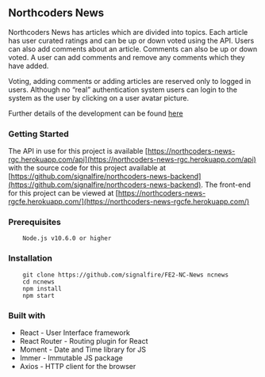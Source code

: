 ## Northcoders News

Northcoders News has articles which are divided into topics. Each article has user curated ratings and can be up or down voted using the API. Users can also add comments about an article. Comments can also be up or down voted. A user can add comments and remove any comments which they have added.

Voting, adding comments or adding articles are reserved only to logged in users. Although no “real” authentication system users can login to the system as the user by clicking on a user avatar picture.

Further details of the development can be found [here](https://github.com/signalfire/northcoders-news-frontend/blob/master/dev.pdf)

### Getting Started

The API in use for this project is available [https://northcoders-news-rgc.herokuapp.com/api](https://northcoders-news-rgc.herokuapp.com/api) with the source code for this project available at [https://github.com/signalfire/northcoders-news-backend](https://github.com/signalfire/northcoders-news-backend). The front-end for this project can be viewed at [https://northcoders-news-rgcfe.herokuapp.com/](https://northcoders-news-rgcfe.herokuapp.com/)

### Prerequisites

```
    Node.js v10.6.0 or higher
```

### Installation

```
    git clone https://github.com/signalfire/FE2-NC-News ncnews
    cd ncnews
    npm install
    npm start
```

### Built with

* React - User Interface framework
* React Router - Routing plugin for React
* Moment - Date and Time library for JS
* Immer - Immutable JS package
* Axios - HTTP client for the browser
